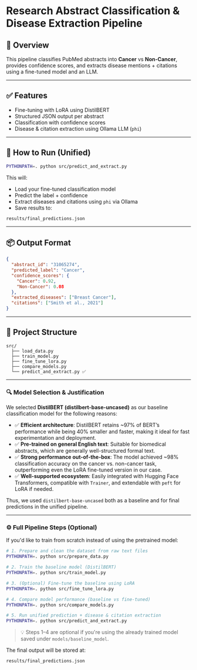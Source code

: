 
# Research Abstract Classification & Disease Extraction Pipeline

## 🧠 Overview
This pipeline classifies PubMed abstracts into **Cancer** vs **Non-Cancer**, provides confidence scores, and extracts disease mentions + citations using a fine-tuned model and an LLM.

---

## ✅ Features
- Fine-tuning with LoRA using DistilBERT
- Structured JSON output per abstract
- Classification with confidence scores
- Disease & citation extraction using Ollama LLM (`phi`)

---

## 🚀 How to Run (Unified)
```bash
PYTHONPATH=. python src/predict_and_extract.py
```

This will:
- Load your fine-tuned classification model
- Predict the label + confidence
- Extract diseases and citations using `phi` via Ollama
- Save results to:
```
results/final_predictions.json
```

---

## 📦 Output Format
```json
{
  "abstract_id": "31065274",
  "predicted_label": "Cancer",
  "confidence_scores": {
    "Cancer": 0.92,
    "Non-Cancer": 0.08
  },
  "extracted_diseases": ["Breast Cancer"],
  "citations": ["Smith et al., 2021"]
}
```

---

## 📁 Project Structure
```
src/
  ├── load_data.py
  ├── train_model.py
  ├── fine_tune_lora.py
  ├── compare_models.py
  └── predict_and_extract.py ✅
```

---

### 🔍 Model Selection & Justification

We selected **DistilBERT (distilbert-base-uncased)** as our baseline classification model for the following reasons:

- ✅ **Efficient architecture**: DistilBERT retains ~97% of BERT’s performance while being 40% smaller and faster, making it ideal for fast experimentation and deployment.
- ✅ **Pre-trained on general English text**: Suitable for biomedical abstracts, which are generally well-structured formal text.
- ✅ **Strong performance out-of-the-box**: The model achieved ~98% classification accuracy on the cancer vs. non-cancer task, outperforming even the LoRA fine-tuned version in our case.
- ✅ **Well-supported ecosystem**: Easily integrated with Hugging Face Transformers, compatible with `Trainer`, and extendable with `peft` for LoRA if needed.

Thus, we used `distilbert-base-uncased` both as a baseline and for final predictions in the unified pipeline.


---

### ⚙️ Full Pipeline Steps (Optional)

If you'd like to train from scratch instead of using the pretrained model:

```bash
# 1. Prepare and clean the dataset from raw text files
PYTHONPATH=. python src/prepare_data.py

# 2. Train the baseline model (DistilBERT)
PYTHONPATH=. python src/train_model.py

# 3. (Optional) Fine-tune the baseline using LoRA
PYTHONPATH=. python src/fine_tune_lora.py

# 4. Compare model performance (baseline vs fine-tuned)
PYTHONPATH=. python src/compare_models.py

# 5. Run unified prediction + disease & citation extraction
PYTHONPATH=. python src/predict_and_extract.py
```

> 💡 Steps 1–4 are optional if you're using the already trained model saved under `models/baseline_model`.

The final output will be stored at:
```
results/final_predictions.json
```

